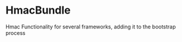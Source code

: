 HmacBundle
==========

Hmac Functionality for several frameworks, adding it to the bootstrap process
